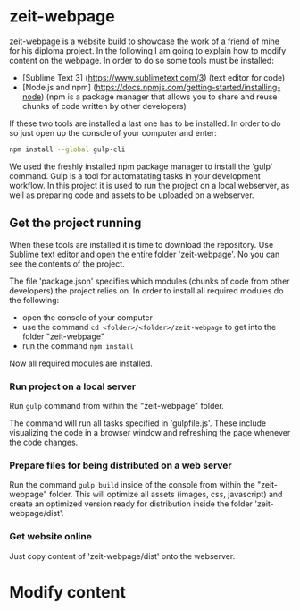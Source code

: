 # zeit-webpage
zeit-webpage is a website build to showcase the work of a friend of mine for his diploma project.
In the following I am going to explain how to modify content on the webpage. In order to do so some tools must be installed:

- [Sublime Text 3] (https://www.sublimetext.com/3) (text editor for code)
- [Node.js and npm] (https://docs.npmjs.com/getting-started/installing-node) (npm is a package manager that allows you to share and reuse chunks of code written by other developers)

If these two tools are installed a last one has to be installed.
In order to do so just open up the console of your computer and enter:

```sh
npm install --global gulp-cli
```
We used the freshly installed npm package manager to install the 'gulp' command.
Gulp is a tool for automatating tasks in your development workflow. In this project it is used to run the project on a local webserver,
as well as preparing code and assets to be uploaded on a webserver.

## Get the project running
When these tools are installed it is time to download the repository. Use Sublime text editor and open the entire folder 'zeit-webpage'.
No you can see the contents of the project.

The file 'package.json' specifies which modules (chunks of code from other developers) the project relies on.
In order to install all required modules do the following:
- open the console of your computer
- use the command `cd <folder>/<folder>/zeit-webpage` to get into the folder "zeit-webpage"
- run the command `npm install`

Now all required modules are installed.

### Run project on a local server
Run `gulp` command from within the "zeit-webpage" folder.

The command will run all tasks specified in 'gulpfile.js'. These include visualizing the code in a browser window and refreshing the page
whenever the code changes.

### Prepare files for being distributed on a web server
Run the command `gulp build` inside of the console from within the "zeit-webpage" folder. This will optimize all assets (images, css, javascript) and create
an optimized version ready for distribution inside the folder 'zeit-webpage/dist'.

### Get website online
Just copy content of 'zeit-webpage/dist' onto the webserver.

# Modify content
